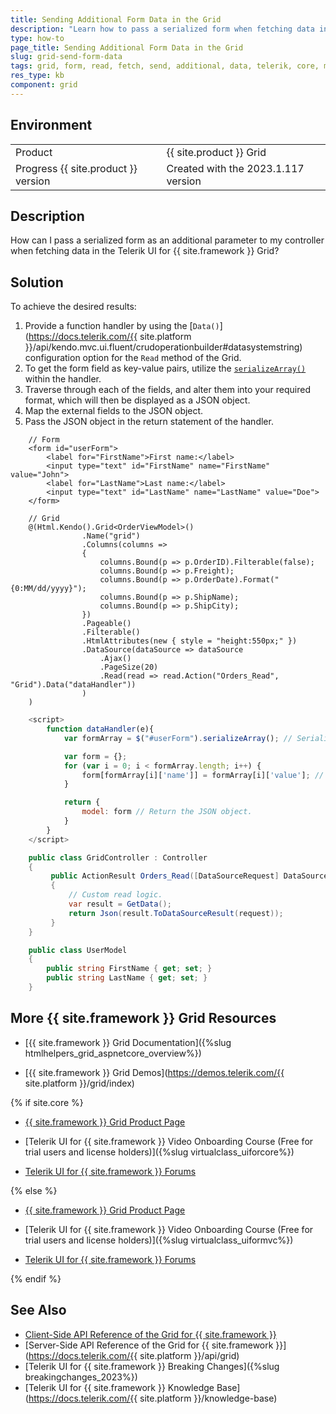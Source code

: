 ```yaml
---
title: Sending Additional Form Data in the Grid
description: "Learn how to pass a serialized form when fetching data in the Telerik UI for {{ site.framework }} Grid."
type: how-to
page_title: Sending Additional Form Data in the Grid
slug: grid-send-form-data
tags: grid, form, read, fetch, send, additional, data, telerik, core, mvc
res_type: kb
component: grid
---
```


## Environment

<table>
 <tr>
  <td>Product</td>
  <td>{{ site.product }} Grid</td>
 </tr>
 <tr>
  <td>Progress {{ site.product }} version</td>
  <td>Created with the 2023.1.117 version</td>
 </tr>
</table>


## Description

How can I pass a serialized form as an additional parameter to my controller when fetching data in the Telerik UI for {{ site.framework }} Grid?

## Solution

To achieve the desired results:

1. Provide a function handler by using the [`Data()`](https://docs.telerik.com/{{ site.platform }}/api/kendo.mvc.ui.fluent/crudoperationbuilder#datasystemstring) configuration option for the `Read` method of the Grid.
1. To get the form field as key-value pairs, utilize the [`serializeArray()`](http://api.jquery.com/serializeArray/) within the handler.
1. Traverse through each of the fields, and alter them into your required format, which will then be displayed as a JSON object.
1. Map the external fields to the JSON object.
1. Pass the JSON object in the return statement of the handler.

```Index.cshtml
    // Form
    <form id="userForm">
        <label for="FirstName">First name:</label>
        <input type="text" id="FirstName" name="FirstName" value="John">
        <label for="LastName">Last name:</label>
        <input type="text" id="LastName" name="LastName" value="Doe">
    </form>

    // Grid
    @(Html.Kendo().Grid<OrderViewModel>()
                .Name("grid")
                .Columns(columns =>
                {
                    columns.Bound(p => p.OrderID).Filterable(false);
                    columns.Bound(p => p.Freight);
                    columns.Bound(p => p.OrderDate).Format("{0:MM/dd/yyyy}");
                    columns.Bound(p => p.ShipName);
                    columns.Bound(p => p.ShipCity);
                })
                .Pageable()
                .Filterable()
                .HtmlAttributes(new { style = "height:550px;" })
                .DataSource(dataSource => dataSource
                    .Ajax()
                    .PageSize(20)
                    .Read(read => read.Action("Orders_Read", "Grid").Data("dataHandler"))
                )
    )
```
```Script.js
    <script>
        function dataHandler(e){
            var formArray = $("#userForm").serializeArray(); // Serialize the form data as an array.

            var form = {};
            for (var i = 0; i < formArray.length; i++) {
                form[formArray[i]['name']] = formArray[i]['value']; // Map the current key-value pairs into the form variable   object.
            }

            return {
                model: form // Return the JSON object.
            }
        }
    </script>
```
```Controller.cs
    public class GridController : Controller
    {
         public ActionResult Orders_Read([DataSourceRequest] DataSourceRequest request, UserModel model)
         {
             // Custom read logic.
             var result = GetData();
             return Json(result.ToDataSourceResult(request));
         }
    }
```
```Model.cs
    public class UserModel
    {
        public string FirstName { get; set; }
        public string LastName { get; set; }
    }
```

## More {{ site.framework }} Grid Resources

* [{{ site.framework }} Grid Documentation]({%slug htmlhelpers_grid_aspnetcore_overview%})

* [{{ site.framework }} Grid Demos](https://demos.telerik.com/{{ site.platform }}/grid/index)

{% if site.core %}
* [{{ site.framework }} Grid Product Page](https://www.telerik.com/aspnet-core-ui/grid)

* [Telerik UI for {{ site.framework }} Video Onboarding Course (Free for trial users and license holders)]({%slug virtualclass_uiforcore%})

* [Telerik UI for {{ site.framework }} Forums](https://www.telerik.com/forums/aspnet-core-ui)

{% else %}
* [{{ site.framework }} Grid Product Page](https://www.telerik.com/aspnet-mvc/grid)

* [Telerik UI for {{ site.framework }} Video Onboarding Course (Free for trial users and license holders)]({%slug virtualclass_uiformvc%})

* [Telerik UI for {{ site.framework }} Forums](https://www.telerik.com/forums/aspnet-mvc)

{% endif %}

## See Also

* [Client-Side API Reference of the Grid for {{ site.framework }}](https://docs.telerik.com/kendo-ui/api/javascript/ui/grid)
* [Server-Side API Reference of the Grid for {{ site.framework }}](https://docs.telerik.com/{{ site.platform }}/api/grid)
* [Telerik UI for {{ site.framework }} Breaking Changes]({%slug breakingchanges_2023%})
* [Telerik UI for {{ site.framework }} Knowledge Base](https://docs.telerik.com/{{ site.platform }}/knowledge-base)
